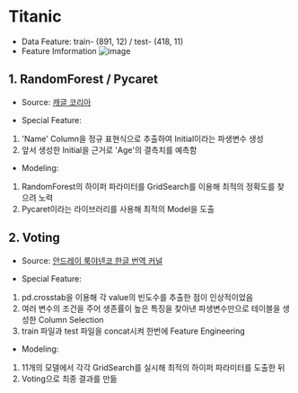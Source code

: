 # Titanic
- Data Feature: train- (891, 12) / test- (418, 11)
- Feature Imformation
![image](https://user-images.githubusercontent.com/70187490/133928405-a44fb615-ef35-42ea-8a33-05a454cd86ae.png)

## 1. RandomForest / Pycaret
- Source: [캐글 코리아](https://kaggle-kr.tistory.com/17)

- Special Feature:
1. 'Name' Column을 정규 표현식으로 추출하여 Initial이라는 파생변수 생성
2. 앞서 생성한 Initial을 근거로 'Age'의 결측치를 예측함

- Modeling:
1. RandomForest의 하이퍼 파라미터를 GridSearch를 이용해 최적의 정확도를 찾으려 노력
2. Pycaret이라는 라이브러리를 사용해 최적의 Model을 도출

## 2. Voting
- Source: [안드레이 룩야넨코 한글 번역 커널](https://www.kaggle.com/joshuajhchoi/titanic-tutorial-for-beginners-2020)

- Special Feature:
1. pd.crosstab을 이용해 각 value의 빈도수를 추출한 점이 인상적이었음
2. 여러 변수의 조건을 주어 생존률이 높은 특징을 찾아낸 파생변수만으로 테이블을 생성한 Column Selection
3. train 파일과 test 파일을 concat시켜 한번에 Feature Engineering

- Modeling:
1. 11개의 모델에서 각각 GridSearch를 실시해 최적의 하이퍼 파라미터를 도출한 뒤
2. Voting으로 최종 결과를 만듦
